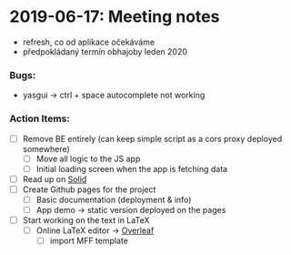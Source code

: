 # 2019-06-17: Meeting notes
- refresh, co od aplikace očekáváme
- předpokládaný termín obhajoby leden 2020

### Bugs:
- yasgui &rarr; ctrl + space autocomplete not working

### Action Items:
- [ ] Remove BE entirely (can keep simple script as a cors proxy deployed somewhere)
    - [ ] Move all logic to the JS app
    - [ ] Initial loading screen when the app is fetching data
- [ ] Read up on [Solid](https://solid.mit.edu/)
- [ ] Create Github pages for the project
    - [ ] Basic documentation (deployment & info)
    - [ ] App demo &rarr; static version deployed on the pages
- [ ] Start working on the text in LaTeX
    - [ ] Online LaTeX editor &rarr; [Overleaf](https://www.overleaf.com/)
        - [ ] import MFF template